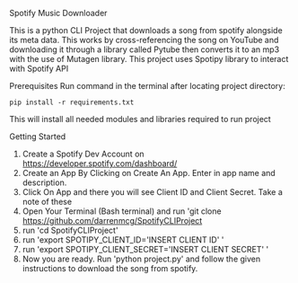 Spotify Music Downloader

This is a python CLI Project that downloads a song from spotify alongside its meta data.
This works by cross-referencing the song on YouTube and downloading it through a library called Pytube then converts it to an mp3 with the use of Mutagen library. 
This project uses Spotipy library to interact with Spotify API

Prerequisites
Run command in the terminal after locating project directory:
```
pip install -r requirements.txt
```
This will install all needed modules and libraries required to run project

Getting Started
1) Create a Spotify Dev Account on https://developer.spotify.com/dashboard/
2) Create an App By Clicking on Create An App. Enter in app name and description.
3) Click On App and there you will see Client ID and Client Secret. Take a note of these
4) Open Your Terminal (Bash terminal) and run 'git clone https://github.com/darrenmcg/SpotifyCLIProject
5) run 'cd SpotifyCLIProject'
6) run 'export SPOTIPY_CLIENT_ID='INSERT CLIENT ID' '
7) run 'export SPOTIPY_CLIENT_SECRET='INSERT CLIENT SECRET' '
8) Now you are ready. Run  'python project.py' and follow the given instructions to download the song from spotify.